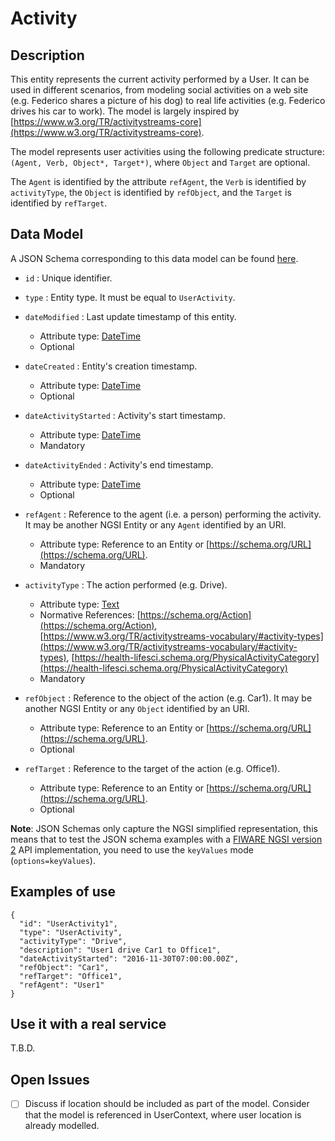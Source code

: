 # Activity

## Description

This entity represents the current activity performed by a User. It can be used in different
scenarios, from modeling social activities on a web site (e.g. Federico shares a picture of his dog) to real life activities (e.g. Federico drives his car to work). The model is largely inspired by
[https://www.w3.org/TR/activitystreams-core](https://www.w3.org/TR/activitystreams-core).

The model represents user activities using the following predicate structure: `(Agent, Verb, Object*, Target*)`, where `Object` and `Target` are optional.

The `Agent` is identified by the attribute `refAgent`, the `Verb` is identified by `activityType`, the `Object` is identified by `refObject`, and the `Target` is identified by `refTarget`.

## Data Model

A JSON Schema corresponding to this data model can be found [here](https://fiware.github.io/dataModels/User/UserActivity/schema.json).

+ `id` : Unique identifier.

+ `type` : Entity type. It must be equal to `UserActivity`.

+ `dateModified` : Last update timestamp of this entity.
    + Attribute type: [DateTime](https://schema.org/DateTime)
    + Optional

+ `dateCreated` : Entity's creation timestamp.
    + Attribute type: [DateTime](https://schema.org/DateTime)
    + Optional  

+ `dateActivityStarted` : Activity's start timestamp.
    + Attribute type: [DateTime](https://schema.org/DateTime)
    + Mandatory    

+ `dateActivityEnded` : Activity's end timestamp.
    + Attribute type: [DateTime](https://schema.org/DateTime)
    + Optional

+ `refAgent` : Reference to the agent (i.e. a person) performing the activity. It may be another NGSI Entity or any `Agent` identified by an URI.
    + Attribute type: Reference to an Entity or [https://schema.org/URL](https://schema.org/URL).
    + Mandatory

+ `activityType` : The action performed (e.g. Drive).
    + Attribute type: [Text](https://schema.org/Text)
    + Normative References: [https://schema.org/Action](https://schema.org/Action), [https://www.w3.org/TR/activitystreams-vocabulary/#activity-types](https://www.w3.org/TR/activitystreams-vocabulary/#activity-types), [https://health-lifesci.schema.org/PhysicalActivityCategory](https://health-lifesci.schema.org/PhysicalActivityCategory)
    + Mandatory

+ `refObject` : Reference to the object of the action (e.g. Car1). It may be another NGSI Entity or any `Object` identified by an URI.
    + Attribute type: Reference to an Entity or [https://schema.org/URL](https://schema.org/URL).
    + Optional

+ `refTarget` : Reference to the target of the action (e.g. Office1).
    + Attribute type: Reference to an Entity or [https://schema.org/URL](https://schema.org/URL).
    + Optional

**Note**: JSON Schemas only capture the NGSI simplified representation, this means that to test the JSON schema examples with
a [FIWARE NGSI version 2](http://fiware.github.io/specifications/ngsiv2/stable) API implementation, you need to use the `keyValues`
mode (`options=keyValues`).

## Examples of use

```
{
  "id": "UserActivity1",
  "type": "UserActivity",
  "activityType": "Drive",
  "description": "User1 drive Car1 to Office1",
  "dateActivityStarted": "2016-11-30T07:00:00.00Z",
  "refObject": "Car1",
  "refTarget": "Office1",
  "refAgent": "User1"
}
```

## Use it with a real service

T.B.D.

## Open Issues

- [ ] Discuss if location should be included as part of the model. Consider that the model is referenced in UserContext, where user location is already modelled.
